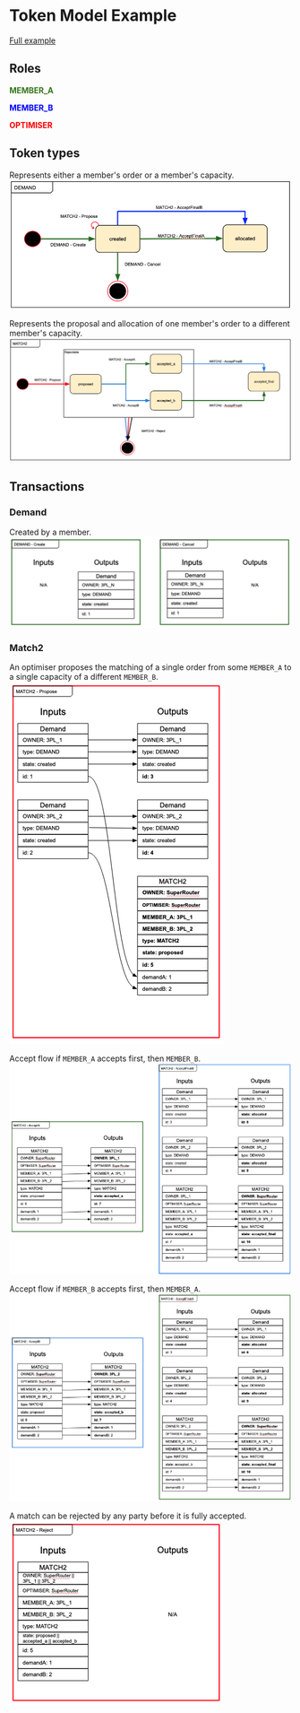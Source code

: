 # Token Model Example

[Full example](https://docs.google.com/drawings/d/1A7XaDMwlpOjIGasTgv61KOS0sE9tFrBO5sXeuKMN5ag/edit)

## Roles

<span style="font-weight:bold; color:#38761d">MEMBER_A</span>

<span style="font-weight:bold; color:#0000ff">MEMBER_B</span>

<span style="font-weight:bold; color:#ff0000">OPTIMISER</span>

## Token types

Represents either a member's order or a member's capacity.
![demand](../../assets/l3/demand.png)

Represents the proposal and allocation of one member's order to a different member's capacity.
![match2](../../assets/l3/match2.png)

## Transactions

### Demand

Created by a member.
![demand transactions](../../assets/l3/demand-transactions.png)

### Match2

An optimiser proposes the matching of a single order from some `MEMBER_A` to a single capacity of a different `MEMBER_B`.
![match2 create](../../assets/l3/match2-create.png)

Accept flow if `MEMBER_A` accepts first, then `MEMBER_B`.
![match2 ab](../../assets/l3/match-ab.png)

Accept flow if `MEMBER_B` accepts first, then `MEMBER_A`.
![match2 ba](../../assets/l3/match-ba.png)

A match can be rejected by any party before it is fully accepted.
![match2 reject](../../assets/l3/match-reject.png)
